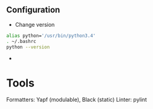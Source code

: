 ## Configuration


- Change version
```bash
alias python='/usr/bin/python3.4'
. ~/.bashrc
python --version
```

- 


# Tools
Formatters: Yapf (modulable), Black (static)
Linter: pylint